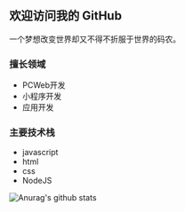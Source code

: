 ## 欢迎访问我的 GitHub

一个梦想改变世界却又不得不折服于世界的码农。


### 擅长领域

- PCWeb开发
- 小程序开发
- 应用开发

### 主要技术栈

- javascript
- html
- css
- NodeJS

![Anurag's github stats](https://github-readme-stats.vercel.app/api?username=harrisyangbo&show_icons=true&theme=radical)
